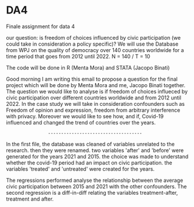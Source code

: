 # DA4
Finale assignment for data 4

our question: is freedom of choices influenced by civic participation (we could take in consideration a policy specific)? 
We will use the Database from WPJ on the quality of democracy over 140 countries worldwide for a time period that goes from 2012 until 2022. 
N = 140 / T = 10

The code will be done in R (Menta Mora) and STATA (Jacopo Binati)

Good morning
I am writing this email to propose a question for the final project which will be done by Menta Mora and me, Jacopo Binati together. The question we would like to analyse is if freedom of choices influeced by civic participation over different countries worldwide and from 2012 until 2022. In the case study we will take in consideration confounders such as Freedom of opinion and expression, freedom from arbitrary interference with privacy. Moreover we would like to see how, and if, Covid-19 influenced and changed the trend of countries over the years. 

                    ------------------------------------

In the first file, the database was cleaned of variables unrelated to the research. then they were renamed.
two variables 'after' and 'before' were generated for the years 2021 and 2015. the choice was made to understand whether the covid-19 period had an impact on civic participation. 
the variables 'treated' and 'untreated' were created for the years.

The regressions performed analyse the relationship between the average civic participation between 2015 and 2021 with the other confounders.
The second regression is a diff-in-diff relating the variables treatment-after, treatment and after. 
